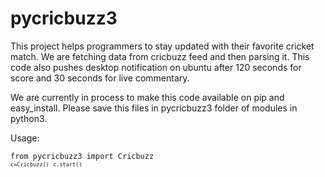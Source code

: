 # pycricbuzz3
This project helps programmers to stay updated with their favorite cricket match. We are fetching data from cricbuzz feed and then parsing it. This code also pushes desktop notification on ubuntu after 120 seconds for score and 30 seconds for live commentary.

We are currently in process to make this code available on pip and easy_install. 
Please save this files in pycricbuzz3 folder of modules in python3. 

Usage:

<code>from pycricbuzz3 import Cricbuzz<code>
<code>c=Cricbuzz()</code>
<code>c.start()</code>

